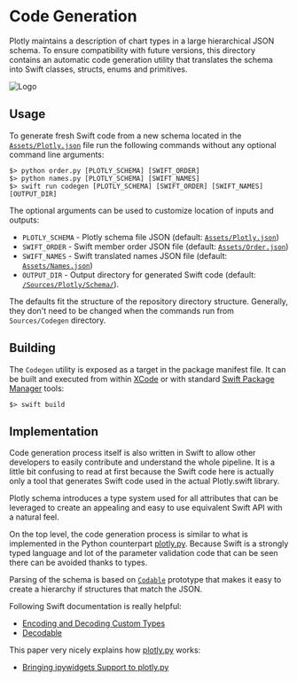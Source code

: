 
# Code Generation

Plotly maintains a description of chart types in a large hierarchical JSON schema. To ensure compatibility with future versions, this directory contains an automatic code generation utility that translates the schema into Swift classes, structs, enums and primitives.

![Logo](https://mateusfsilvablog.files.wordpress.com/2018/03/11-swift-json.png)


## Usage

To generate fresh Swift code from a new schema located in the [`Assets/Plotly.json`](Assets/Plotly.json) file run the following commands without any optional command line arguments:

```shell script
$> python order.py [PLOTLY_SCHEMA] [SWIFT_ORDER]
$> python names.py [PLOTLY_SCHEMA] [SWIFT_NAMES]
$> swift run codegen [PLOTLY_SCHEMA] [SWIFT_ORDER] [SWIFT_NAMES] [OUTPUT_DIR]
```

The optional arguments can be used to customize location of inputs and outputs:
 - `PLOTLY_SCHEMA` - Plotly schema file JSON (default: [`Assets/Plotly.json`](Assets/Plotly.json))
 - `SWIFT_ORDER` - Swift member order JSON file (default: [`Assets/Order.json`](Assets/Order.json))
 - `SWIFT_NAMES` - Swift translated names JSON file (default: [`Assets/Names.json`](Assets/Names.json))
 - `OUTPUT_DIR` - Output directory for generated Swift code (default: [`/Sources/Plotly/Schema/`](../Plotly/Schema/)).

The defaults fit the structure of the repository directory structure. Generally, they don't need to be changed when the commands run from `Sources/Codegen` directory.


## Building

The `Codegen` utility is exposed as a target in the package manifest file. It can be built and executed from within [XCode](https://developer.apple.com/xcode/) or with standard [Swift Package Manager](https://swift.org/package-manager/) tools:

```shell script
$> swift build 
```


## Implementation

Code generation process itself is also written in Swift to allow other developers to easily contribute and understand the whole pipeline. It is a little bit confusing to read at first because the Swift code here is actually only a tool that generates Swift code used in the actual Plotly.swift library.

Plotly schema introduces a type system used for all attributes that can be leveraged to create an appealing and easy to use equivalent Swift API with a natural feel.

On the top level, the code generation process is similar to what is implemented in the Python counterpart [plotly.py](https://github.com/plotly/plotly.py/). Because Swift is a strongly typed language and lot of the parameter validation code that can be seen there can be avoided thanks to types.

Parsing of the schema is based on [`Codable`](https://developer.apple.com/documentation/swift/codable) prototype that makes it easy to create a hierarchy if structures that match the JSON.

Following Swift documentation is really helpful:
 - [Encoding and Decoding Custom Types](https://developer.apple.com/documentation/foundation/archives_and_serialization/encoding_and_decoding_custom_types)
 - [Decodable](https://developer.apple.com/documentation/swift/decodable)

This paper very nicely explains how [plotly.py](https://github.com/plotly/plotly.py) works:
 - [Bringing ipywidgets Support to plotly.py](http://conference.scipy.org/proceedings/scipy2018/pdfs/jon_mease.pdf)
